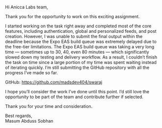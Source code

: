 Hi Anicca Labs team,

Thank you for the opportunity to work on this exciting assignment.

I started working on the task right away and completed most of the core features, including authentication, global and personalized feeds, and post creation. However, I was unable to submit the final output within the deadline because the Expo EAS build queue was extremely delayed due to the free-tier limitations. The Expo EAS build queue was taking a very long time — sometimes up to 30, 40, even 80 minutes — which significantly slowed down my testing and delivery workflow. As a result, I couldn’t finish the task on time since a large portion of my time was spent waiting instead of iterating quickly. I’m still submitting the GitHub repository with all the progress I’ve made so far.

GitHub: https://github.com/madsdev404/swaraj

I hope you’ll consider the work I’ve done until this point. I’d still love the opportunity to be part of the team and contribute further if selected.

Thank you for your time and consideration.

Best regards,  
Masum Abduss Sobhan
